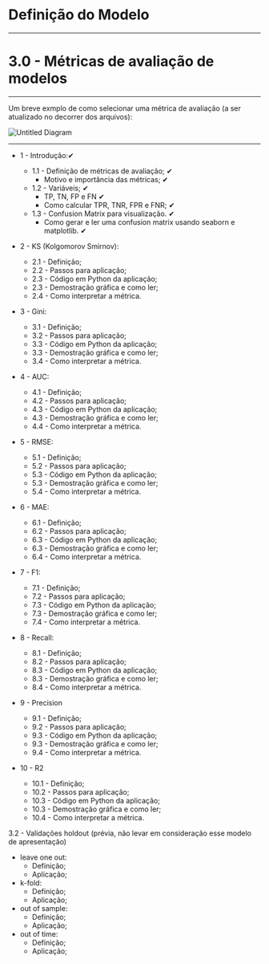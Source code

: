 # Definição do Modelo

---

# 3.0 - **Métricas de avaliação de modelos**
---

Um breve exmplo de como selecionar uma métrica de avaliação (a ser atualizado no decorrer dos arquivos):

![Untitled Diagram](https://user-images.githubusercontent.com/62318283/130172564-65ae8165-62c5-40b5-9115-73f59edc127b.png)

---
* 1 - Introdução:✔
  * 1.1 - Definição de métricas de avaliação; ✔
    * Motivo e importância das métricas; ✔  
  * 1.2 - Variáveis; ✔
    * TP, TN, FP e FN ✔
    * Como calcular TPR, TNR, FPR e FNR; ✔
  * 1.3 - Confusion Matrix para visualização. ✔
    * Como gerar e ler uma confusion matrix usando seaborn e matplotlib. ✔
  
* 2 - KS (Kolgomorov Smirnov): 
  * 2.1 - Definição; 
  * 2.2 - Passos para aplicação; 
  * 2.3 - Código em Python da aplicação; 
  * 2.3 - Demostração gráfica e como ler;
  * 2.4 - Como interpretar a métrica.

* 3 - Gini: 
  * 3.1 - Definição;
  * 3.2 - Passos para aplicação;
  * 3.3 - Código em Python da aplicação;
  * 3.3 - Demostração gráfica e como ler;
  * 3.4 - Como interpretar a métrica.
  
* 4 - AUC: 
  * 4.1 - Definição;
  * 4.2 - Passos para aplicação;
  * 4.3 - Código em Python da aplicação;
  * 4.3 - Demostração gráfica e como ler;
  * 4.4 - Como interpretar a métrica.
  
* 5 - RMSE: 
  * 5.1 - Definição;
  * 5.2 - Passos para aplicação;
  * 5.3 - Código em Python da aplicação;
  * 5.3 - Demostração gráfica e como ler;
  * 5.4 - Como interpretar a métrica.

* 6 - MAE: 
  * 6.1 - Definição;
  * 6.2 - Passos para aplicação;
  * 6.3 - Código em Python da aplicação;
  * 6.3 - Demostração gráfica e como ler;
  * 6.4 - Como interpretar a métrica.

* 7 - F1: 
  * 7.1 - Definição;
  * 7.2 - Passos para aplicação;
  * 7.3 - Código em Python da aplicação;
  * 7.3 - Demostração gráfica e como ler;
  * 7.4 - Como interpretar a métrica.

* 8 - Recall:
  * 8.1 - Definição;
  * 8.2 - Passos para aplicação;
  * 8.3 - Código em Python da aplicação;
  * 8.3 - Demostração gráfica e como ler;
  * 8.4 - Como interpretar a métrica.

* 9 - Precision
  * 9.1 - Definição;
  * 9.2 - Passos para aplicação;
  * 9.3 - Código em Python da aplicação;
  * 9.3 - Demostração gráfica e como ler;
  * 9.4 - Como interpretar a métrica.

* 10 - R2   
  * 10.1 - Definição;
  * 10.2 - Passos para aplicação;
  * 10.3 - Código em Python da aplicação;
  * 10.3 - Demostração gráfica e como ler;
  * 10.4 - Como interpretar a métrica.

3.2 - Validações holdout (prévia, não levar em consideração esse modelo de apresentação) 
* leave one out:
  * Definição;
  * Aplicação;
* k-fold: 
  * Definição;
  * Aplicação;
* out of sample:
  * Definição;
  * Aplicação;
* out of time:
  * Definição;
  * Aplicação;
